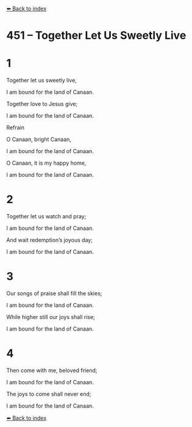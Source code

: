 [⬅️ Back to index](../README.md)

# 451 – Together Let Us Sweetly Live





# 1

Together let us sweetly live,

I am bound for the land of Canaan.

Together love to Jesus give;

I am bound for the land of Canaan.



Refrain

O Canaan, bright Canaan,

I am bound for the land of Canaan.

O Canaan, it is my happy home,

I am bound for the land of Canaan.



# 2

Together let us watch and pray;

I am bound for the land of Canaan.

And wait redemption’s joyous day;

I am bound for the land of Canaan.



# 3

Our songs of praise shall fill the skies;

I am bound for the land of Canaan.

While higher still our joys shall rise;

I am bound for the land of Canaan.



# 4

Then come with me, beloved friend;

I am bound for the land of Canaan.

The joys to come shall never end;

I am bound for the land of Canaan.

[⬅️ Back to index](../README.md)
